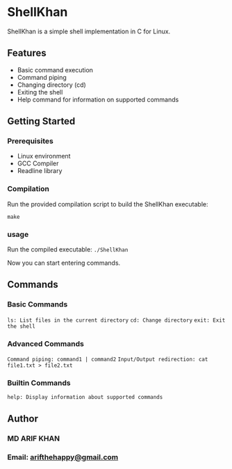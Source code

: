 # ShellKhan

ShellKhan is a simple shell implementation in C for Linux.

## Features

- Basic command execution
- Command piping
- Changing directory (cd)
- Exiting the shell
- Help command for information on supported commands

## Getting Started

### Prerequisites

- Linux environment
- GCC Compiler
- Readline library

### Compilation

Run the provided compilation script to build the ShellKhan executable:

`make`

### usage

Run the compiled executable:
`./ShellKhan`

Now you can start entering commands.

## Commands

### Basic Commands

`ls: List files in the current directory`
`cd: Change directory`
`exit: Exit the shell`

### Advanced Commands

`Command piping: command1 | command2`
`Input/Output redirection: cat file1.txt > file2.txt`

### Builtin Commands

`help: Display information about supported commands`

## Author

### MD ARIF KHAN

### Email: arifthehappy@gmail.com
